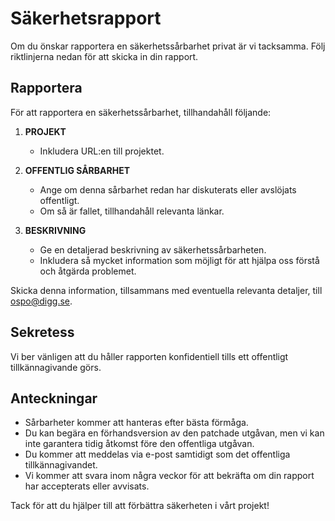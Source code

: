 <!--
SPDX-FileCopyrightText: 2025 diggsweden/rest-api-profil-lint-processor

SPDX-License-Identifier: CC0-1.0
-->

# Säkerhetsrapport

Om du önskar rapportera en säkerhetssårbarhet privat är vi tacksamma.
Följ riktlinjerna nedan för att skicka in din rapport.

## Rapportera

För att rapportera en säkerhetssårbarhet, tillhandahåll följande:

1. **PROJEKT**

   - Inkludera URL:en till projektet.

2. **OFFENTLIG SÅRBARHET**

   - Ange om denna sårbarhet redan har diskuterats eller avslöjats offentligt.
   - Om så är fallet, tillhandahåll relevanta länkar.

3. **BESKRIVNING**
   - Ge en detaljerad beskrivning av säkerhetssårbarheten.
   - Inkludera så mycket information som möjligt för att hjälpa oss förstå och åtgärda problemet.

Skicka denna information, tillsammans med eventuella relevanta detaljer, till <ospo@digg.se>.

## Sekretess

Vi ber vänligen att du håller rapporten konfidentiell tills ett offentligt tillkännagivande görs.

## Anteckningar

- Sårbarheter kommer att hanteras efter bästa förmåga.
- Du kan begära en förhandsversion av den patchade utgåvan, men vi kan inte garantera tidig åtkomst före den offentliga utgåvan.
- Du kommer att meddelas via e-post samtidigt som det offentliga tillkännagivandet.
- Vi kommer att svara inom några veckor för att bekräfta om din rapport har accepterats eller avvisats.

Tack för att du hjälper till att förbättra säkerheten i vårt projekt!
